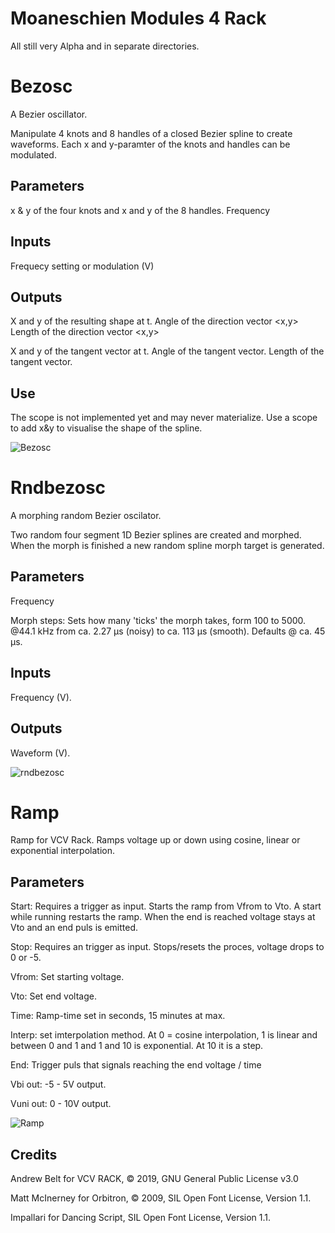 # Moaneschien Modules 4 Rack

All still very Alpha and in separate directories.

# Bezosc 

 A Bezier oscillator.

 Manipulate 4 knots and 8 handles of a closed Bezier spline to create waveforms. Each x and y-paramter of the knots and handles can be modulated.

## Parameters

 x & y of the four knots and x and y of the 8 handles.
 Frequency

## Inputs

 Frequecy setting or modulation (V)

## Outputs

 X and y of the resulting shape at t.
 Angle of the direction vector <x,y>
 Length of the direction vector <x,y>
 
 X and y of the tangent vector at t.
 Angle of the tangent vector.
 Length of the tangent vector.

## Use

 The scope is not implemented yet and may never materialize. Use a scope to add x&y to visualise the shape of the spline.

![Bezosc](https://Moaneschien.github.io/modules/images/bezosc.jpg)

# Rndbezosc

 A morphing random Bezier oscilator.

 Two random four segment 1D Bezier splines are created and morphed. When the morph is finished a new random spline morph target is generated.

## Parameters

 Frequency
 
 Morph steps: Sets how many 'ticks' the morph takes, form 100 to 5000. @44.1 kHz from ca. 2.27 µs (noisy) to  ca. 113 µs (smooth). Defaults @ ca. 45 µs.

## Inputs

 Frequency (V).

## Outputs

 Waveform (V).

![rndbezosc](https://Moaneschien.github.io/modules/images/rndbezosc_02.png)

# Ramp 

 Ramp for VCV Rack. Ramps voltage up or down using cosine, linear or exponential interpolation.

## Parameters

 Start: Requires a trigger as input. Starts the ramp from Vfrom to Vto. A start while running restarts the ramp. When the end is reached voltage stays at Vto and an end puls is emitted. 

 Stop: Requires an trigger as input. Stops/resets the proces, voltage drops to 0 or -5.

 Vfrom: Set starting voltage.

 Vto: Set end voltage.  

 Time: Ramp-time set in seconds, 15 minutes at max.

 Interp: set imterpolation method. At 0 = cosine interpolation, 1 is linear and between 0 and 1 and 1 and 10 is exponential. At 10 it is a step.

 End: Trigger puls that signals reaching the end voltage / time

 Vbi out: -5 - 5V output.

 Vuni out: 0 - 10V output.

![Ramp](https://Moaneschien.github.io/modules/images/ramp.png)

## Credits

 Andrew Belt for VCV RACK, © 2019, GNU General Public License v3.0
  
 Matt McInerney for Orbitron, © 2009, SIL Open Font License, Version 1.1.

 Impallari for Dancing Script, SIL Open Font License, Version 1.1.